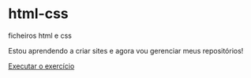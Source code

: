 # html-css
 ficheiros html e css

 Estou aprendendo a criar sites e agora vou gerenciar meus repositórios! 
 
 <a href="https://gabrieldealmeida1247.github.io/html-css/Exercicio/ex001/">Executar o exercício</a>
